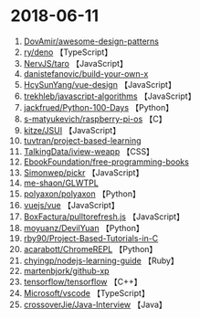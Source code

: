 # 2018-06-11

1. [DovAmir/awesome-design-patterns](https://github.com/DovAmir/awesome-design-patterns) 
2. [ry/deno](https://github.com/ry/deno) 【TypeScript】
3. [NervJS/taro](https://github.com/NervJS/taro) 【JavaScript】
4. [danistefanovic/build-your-own-x](https://github.com/danistefanovic/build-your-own-x) 
5. [HcySunYang/vue-design](https://github.com/HcySunYang/vue-design) 【JavaScript】
6. [trekhleb/javascript-algorithms](https://github.com/trekhleb/javascript-algorithms) 【JavaScript】
7. [jackfrued/Python-100-Days](https://github.com/jackfrued/Python-100-Days) 【Python】
8. [s-matyukevich/raspberry-pi-os](https://github.com/s-matyukevich/raspberry-pi-os) 【C】
9. [kitze/JSUI](https://github.com/kitze/JSUI) 【JavaScript】
10. [tuvtran/project-based-learning](https://github.com/tuvtran/project-based-learning) 
11. [TalkingData/iview-weapp](https://github.com/TalkingData/iview-weapp) 【CSS】
12. [EbookFoundation/free-programming-books](https://github.com/EbookFoundation/free-programming-books) 
13. [Simonwep/pickr](https://github.com/Simonwep/pickr) 【JavaScript】
14. [me-shaon/GLWTPL](https://github.com/me-shaon/GLWTPL) 
15. [polyaxon/polyaxon](https://github.com/polyaxon/polyaxon) 【Python】
16. [vuejs/vue](https://github.com/vuejs/vue) 【JavaScript】
17. [BoxFactura/pulltorefresh.js](https://github.com/BoxFactura/pulltorefresh.js) 【JavaScript】
18. [moyuanz/DevilYuan](https://github.com/moyuanz/DevilYuan) 【Python】
19. [rby90/Project-Based-Tutorials-in-C](https://github.com/rby90/Project-Based-Tutorials-in-C) 
20. [acarabott/ChromeREPL](https://github.com/acarabott/ChromeREPL) 【Python】
21. [chyingp/nodejs-learning-guide](https://github.com/chyingp/nodejs-learning-guide) 【Ruby】
22. [martenbjork/github-xp](https://github.com/martenbjork/github-xp) 
23. [tensorflow/tensorflow](https://github.com/tensorflow/tensorflow) 【C++】
24. [Microsoft/vscode](https://github.com/Microsoft/vscode) 【TypeScript】
25. [crossoverJie/Java-Interview](https://github.com/crossoverJie/Java-Interview) 【Java】
